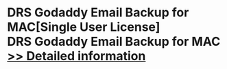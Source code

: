 # DRS Godaddy Email Backup for MAC[Single User License]<br />DRS Godaddy Email Backup for MAC<br />[>> Detailed information](https://secure.shareit.com/shareit/product.html?productid=301004932&affiliateid=200057808)
